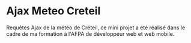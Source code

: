 # Ajax Meteo Creteil
 Requêtes Ajax de la météo de Créteil, ce mini projet a été réalisé dans le cadre de ma formation à l'AFPA de développeur web et web mobile.
